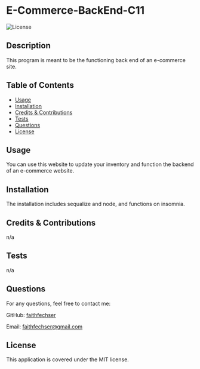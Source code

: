 # E-Commerce-BackEnd-C11
![License](https://img.shields.io/badge/License-MIT-blue.svg)

## Description

This program is meant to be the functioning back end of an e-commerce site. 

## Table of Contents
- [Usage](#usage)
- [Installation](#installation)
- [Credits & Contributions](#contributions)
- [Tests](#tests)
- [Questions](#questions)
- [License](#license)

## Usage

You can use this website to update your inventory and function the backend of an e-commerce website.

## Installation

The installation includes sequalize and node, and functions on insomnia.

## Credits & Contributions

n/a

## Tests

n/a

## Questions

For any questions, feel free to contact me:

GitHub: [faithfechser](https://github.com/faithfechser)

Email: faithfechser@gmail.com

## License

This application is covered under the MIT license.